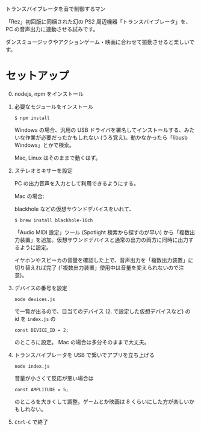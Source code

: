 トランスバイブレータを音で制御するマン

「Rez」初回版に同梱された幻の PS2 周辺機器「トランスバイブレータ」を、 PC の音声出力に連動させる試みです。

ダンスミュージックやアクションゲーム・映画に合わせて振動させると楽しいです。

# セットアップ

0. nodejs, npm をインストール

1. 必要なモジュールをインストール

   ```
   $ npm install
   ```

   Windows の場合、汎用の USB ドライバを署名してインストールする、みたいな作業が必要だったかもしれない (うろ覚え)。動かなかったら「libusb Windows」とかで検索。

   Mac, Linux はそのままで動くはず。

2. ステレオミキサーを設定

   PC の出力音声を入力として利用できるようにする。

   Mac の場合:

   blackhole などの仮想サウンドデバイスをいれて、

   ```
   $ brew install blackhole-16ch
   ```

   「Audio MIDI 設定」ツール (Spotlight 検索から探すのが早い) から「複数出力装置」を追加。仮想サウンドデバイスと通常の出力の両方に同時に出力するように設定。

   イヤホンやスピーカの音量を確認した上で、音声出力を「複数出力装置」に切り替えれば完了 (「複数出力装置」使用中は音量を変えられないので注意)。

3. デバイスの番号を設定

   ```
   node devices.js
   ```

   で一覧が出るので、目当てのデバイス (2. で設定した仮想デバイスなど) の id を `index.js` の

   ```
   const DEVICE_ID = 2;
   ```

   のところに設定。 Mac の場合は多分そのままで大丈夫。

3. トランスバイブレータを USB で繋いでアプリを立ち上げる

   ```
   node index.js
   ```

   音量が小さくて反応が悪い場合は

   ```
   const AMPLITUDE = 5;
   ```

   のところを大きくして調整。ゲームとか映画は 8 くらいにした方が楽しいかもしれない。

5. `Ctrl-C` で終了
